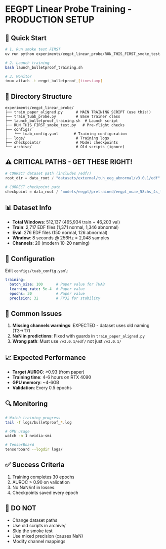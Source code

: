 # EEGPT Linear Probe Training - PRODUCTION SETUP

## 🚀 Quick Start

```bash
# 1. Run smoke test FIRST
uv run python experiments/eegpt_linear_probe/RUN_THIS_FIRST_smoke_test.py

# 2. Launch training
bash launch_bulletproof_training.sh

# 3. Monitor
tmux attach -t eegpt_bulletproof_[timestamp]
```

## 📁 Directory Structure

```
experiments/eegpt_linear_probe/
├── train_paper_aligned.py      # MAIN TRAINING SCRIPT (use this!)
├── train_tuab_probe.py         # Base trainer class
├── launch_bulletproof_training.sh  # Launch script
├── RUN_THIS_FIRST_smoke_test.py   # Pre-flight checks
├── configs/
│   └── tuab_config.yaml       # Training configuration
├── logs/                       # Training logs
├── checkpoints/                # Model checkpoints
└── archive/                    # Old scripts (ignore)
```

## ⚠️ CRITICAL PATHS - GET THESE RIGHT!

```python
# CORRECT dataset path (includes /edf/)
root_dir = data_root / "datasets/external/tuh_eeg_abnormal/v3.0.1/edf"

# CORRECT checkpoint path
checkpoint = data_root / "models/eegpt/pretrained/eegpt_mcae_58chs_4s_large4E.ckpt"
```

## 📊 Dataset Info

- **Total Windows**: 512,137 (465,934 train + 46,203 val)
- **Train**: 2,717 EDF files (1,371 normal, 1,346 abnormal)
- **Eval**: 276 EDF files (150 normal, 126 abnormal)
- **Window**: 8 seconds @ 256Hz = 2,048 samples
- **Channels**: 20 (modern 10-20 naming)

## 🔧 Configuration

Edit `configs/tuab_config.yaml`:
```yaml
training:
  batch_size: 100      # Paper value for TUAB
  learning_rate: 5e-4  # Paper value
  epochs: 30           # Paper value
  precision: 32        # FP32 for stability
```

## 🐛 Common Issues

1. **Missing channels warnings**: EXPECTED - dataset uses old naming (T3→T7)
2. **NaN in predictions**: Fixed with guards in `train_paper_aligned.py`
3. **Wrong path**: Must use `/v3.0.1/edf/` not just `/v3.0.1/`

## 📈 Expected Performance

- **Target AUROC**: ≥0.93 (from paper)
- **Training time**: 4-6 hours on RTX 4090
- **GPU memory**: ~4-6GB
- **Validation**: Every 0.5 epochs

## 🔍 Monitoring

```bash
# Watch training progress
tail -f logs/bulletproof_*.log

# GPU usage
watch -n 1 nvidia-smi

# TensorBoard
tensorboard --logdir logs/
```

## ✅ Success Criteria

1. Training completes 30 epochs
2. AUROC > 0.90 on validation
3. No NaN/inf in losses
4. Checkpoints saved every epoch

## 🚨 DO NOT

- Change dataset paths
- Use old scripts in archive/
- Skip the smoke test
- Use mixed precision (causes NaN)
- Modify channel mappings